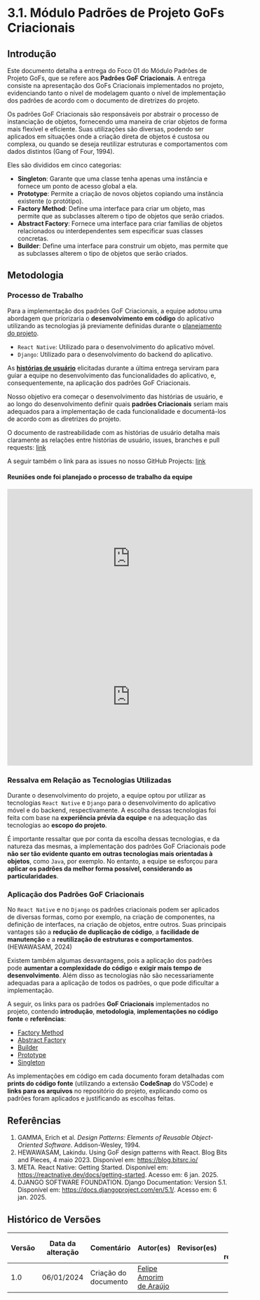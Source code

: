 # 3.1. Módulo Padrões de Projeto GoFs Criacionais

## Introdução

Este documento detalha a entrega do Foco 01 do Módulo Padrões de Projeto GoFs, que se refere aos **Padrões GoF Criacionais**. A entrega consiste na apresentação dos GoFs Criacionais implementados no projeto, evidenciando tanto o nível de modelagem quanto o nível de implementação dos padrões de acordo com o documento de diretrizes do projeto.

Os padrões GoF Criacionais são responsáveis por abstrair o processo de instanciação de objetos, fornecendo uma maneira de criar objetos de forma mais flexível e eficiente. Suas utilizações são diversas, podendo ser aplicados em situações onde a criação direta de objetos é custosa ou complexa, ou quando se deseja reutilizar estruturas e comportamentos com dados distintos (Gang of Four, 1994).

Eles são divididos em cinco categorias: 

- **Singleton**: Garante que uma classe tenha apenas uma instância e fornece um ponto de acesso global a ela.
- **Prototype**: Permite a criação de novos objetos copiando uma instância existente (o protótipo).
- **Factory Method**: Define uma interface para criar um objeto, mas permite que as subclasses alterem o tipo de objetos que serão criados.
- **Abstract Factory**: Fornece uma interface para criar famílias de objetos relacionados ou interdependentes sem especificar suas classes concretas.
- **Builder**: Define uma interface para construir um objeto, mas permite que as subclasses alterem o tipo de objetos que serão criados.

## Metodologia

### Processo de Trabalho

Para a implementação dos padrões GoF Criacionais, a equipe adotou uma abordagem que priorizaria o **desenvolvimento em código** do aplicativo utilizando as tecnologias já previamente definidas durante o [planejamento do projeto]().

- `React Native`: Utilizado para o desenvolvimento do aplicativo móvel.
- `Django`: Utilizado para o desenvolvimento do backend do aplicativo.

As **[histórias de usuário]()** elicitadas durante a última entrega serviram para guiar a equipe no desenvolvimento das funcionalidades do aplicativo, e, consequentemente, na aplicação dos padrões GoF Criacionais.

Nosso objetivo era começar o desenvolvimento das histórias de usuário, e ao longo do desenvolvimento definir quais **padrões Criacionais** seriam mais adequados para a implementação de cada funcionalidade e documentá-los de acordo com as diretrizes do projeto.

O documento de rastreabilidade com as histórias de usuário detalha mais claramente as relações entre histórias de usuário, issues, branches e pull requests: [link]()

A seguir também o link para as issues no nosso GitHub Projects: [link](https://github.com/orgs/UnBArqDsw2024-2/projects/2)

#### Reuniões onde foi planejado o processo de trabalho da equipe

<iframe width="560" height="315" src="https://www.youtube.com/embed/XFXD7FddwEs?si=FzzFPYXRktC4XDLw" title="YouTube video player" frameborder="0" allow="accelerometer; autoplay; clipboard-write; encrypted-media; gyroscope; picture-in-picture; web-share" referrerpolicy="strict-origin-when-cross-origin" allowfullscreen></iframe>

<iframe width="560" height="315" src="https://www.youtube.com/embed/XFXD7FddwEs?si=FzzFPYXRktC4XDLw" title="YouTube video player" frameborder="0" allow="accelerometer; autoplay; clipboard-write; encrypted-media; gyroscope; picture-in-picture; web-share" referrerpolicy="strict-origin-when-cross-origin" allowfullscreen></iframe>

### Ressalva em Relação as Tecnologias Utilizadas

Durante o desenvolvimento do projeto, a equipe optou por utilizar as tecnologias `React Native` e `Django` para o desenvolvimento do aplicativo móvel e do backend, respectivamente. A escolha dessas tecnologias foi feita com base na **experiência prévia da equipe** e na adequação das tecnologias ao **escopo do projeto**.

É importante ressaltar que por conta da escolha dessas tecnologias, e da natureza das mesmas, a implementação dos padrões GoF Criacionais pode **não ser tão evidente quanto em outras tecnologias mais orientadas à objetos**, como `Java`, por exemplo. No entanto, a equipe se esforçou para **aplicar os padrões da melhor forma possível, considerando as particularidades**.

### Aplicação dos Padrões GoF Criacionais

No `React Native` e no `Django` os padrões criacionais podem ser aplicados de diversas formas, como por exemplo, na criação de componentes, na definição de interfaces, na criação de objetos, entre outros. Suas principais vantages são a **redução de duplicação de código**, a **facilidade de manutenção** e a **reutilização de estruturas e comportamentos**. (HEWAWASAM, 2024)

Existem também algumas desvantagens, pois a aplicação dos padrões pode **aumentar a complexidade do código** e **exigir mais tempo de desenvolvimento**. Além disso as tecnologias não são necessariamente adequadas para a aplicação de todos os padrões, o que pode dificultar a implementação.

A seguir, os links para os padrões **GoF Criacionais** implementados no projeto, contendo **introdução**, **metodologia**, **implementações no código fonte** e **referências**:

- [Factory Method](./FactoryMethod.md)
- [Abstract Factory](./AbstractFactory.md)
- [Builder](./Builder.md)
- [Prototype](./Prototype.md)
- [Singleton](./Singleton.md)

As implementações em código em cada documento foram detalhadas com **prints do código fonte** (utilizando a extensão **CodeSnap** do VSCode) e **links para os arquivos** no repositório do projeto, explicando como os padrões foram aplicados e justificando as escolhas feitas.

## Referências

1. GAMMA, Erich et al. *Design Patterns: Elements of Reusable Object-Oriented Software*. Addison-Wesley, 1994.
2. HEWAWASAM, Lakindu. Using GoF design patterns with React. Blog Bits and Pieces, 4 maio 2023. Disponível em: https://blog.bitsrc.io/
3. META. React Native: Getting Started. Disponível em: https://reactnative.dev/docs/getting-started. Acesso em: 6 jan. 2025.
4. DJANGO SOFTWARE FOUNDATION. Django Documentation: Version 5.1. Disponível em: https://docs.djangoproject.com/en/5.1/. Acesso em: 6 jan. 2025.

## Histórico de Versões

| Versão | Data da alteração | Comentário | Autor(es) | Revisor(es) | Data de revisão |
|--------|-----------|-----------|-----------|-------------|-------------|
| 1.0 | 06/01/2024 | Criação do documento | [Felipe Amorim de Araújo](https://github.com/lipeaaraujo) |  |  |
